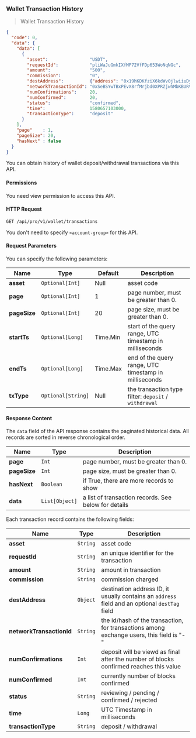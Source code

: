 ### Wallet Transaction History

> Wallet Transaction History 

```json
{
  "code": 0,
  "data": {
    "data": [
      {
        "asset":                "USDT",
        "requestId":            "pliWaJuGmkIXfMP72VfFDp653WoNqNGc",
        "amount":               "500",
        "commission":           "0",
        "destAddress":          {"address": "0x19hKDKfziX6kdWv0jlwiiuDy8VKZfgpEem8CvBxW"},
        "networkTransactionId": "0xSeBSYwTBxPEvX8rfMrjbd0XPRZjwhMbKBURVyGLsGa8ZoI1hUb4X8Z7G89lc7xKm",
        "numConfirmations":     20,
        "numConfirmed":         20,
        "status":               "confirmed",
        "time":                 1580657103000,
        "transactionType":      "deposit"
      }
    ],
    "page"    : 1,
    "pageSize": 20,
    "hasNext" : false
  }
}
```

You can obtain history of wallet deposit/withdrawal transactions via this API.

#### Permissions 

You need view permission to access this API.

#### HTTP Request 

`GET /api/pro/v1/wallet/transactions`

You don't need to specify `<account-group>` for this API.

#### Request Parameters

You can specify the following parameters:

 Name        | Type               | Default  | Description
------------ | ------------------ | -------- | --------------------- 
**asset**    | `Optional[Int]`    | Null     | asset code
**page**     | `Optional[Int]`    | 1        | page number, must be greater than 0.
**pageSize** | `Optional[Int]`    | 20       | page size, must be greater than 0.
**startTs**  | `Optional[Long]`   | Time.Min | start of the query range, UTC timestamp in milliseconds
**endTs**    | `Optional[Long]`   | Time.Max | end of the query range, UTC timestamp in milliseconds
**txType**   | `Optional[String]` | Null     | the transaction type filter: `deposit` / `withdrawal`



#### Response Content

The `data` field of the API response contains the paginated historical data. All records are sorted in reverse chronological order.

 Name        | Type           | Description
------------ | -------------- | --------------------- 
**page**     | `Int`          | page number, must be greater than 0.
**pageSize** | `Int`          | page size, must be greater than 0.
**hasNext**  | `Boolean`      | if True, there are more records to show
**data**     | `List[Object]` | a list of transaction records. See below for details

Each transaction record contains the following fields:

 Name                    | Type     | Description
------------------------ | -------- | --------------------- 
**asset**                | `String` | asset code
**requestId**            | `String` | an unique identifier for the transaction
**amount**               | `String` | amount in transaction
**commission**           | `String` | commission charged
**destAddress**          | `Object` | destination address ID, it usually contains an `address` field and an optional `destTag` field
**networkTransactionId** | `String` | the id/hash of the transaction, for transactions among exchange users, this field is "-"
**numConfirmations**     | `Int`    | deposit will be viewd as final after the number of blocks confirmed reaches this value
**numConfirmed**         | `Int`    | currently number of blocks confirmed
**status**               | `String` | reviewing / pending / confirmed / rejected
**time**                 | `Long`   | UTC Timestamp in milliseconds
**transactionType**      | `String` | deposit / withdrawal

